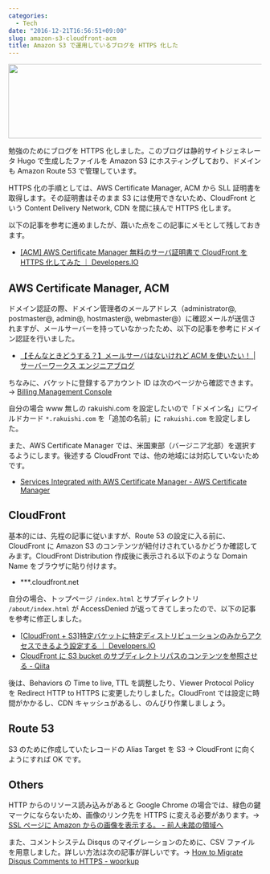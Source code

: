```yaml
---
categories:
  - Tech
date: "2016-12-21T16:56:51+09:00"
slug: amazon-s3-cloudfront-acm
title: Amazon S3 で運用しているブログを HTTPS 化した
---
```


<img alt="" src="/images/2016/12/amazon-s3-cloudfront-acm.png" width="728" height="148">

勉強のためにブログを HTTPS 化しました。このブログは静的サイトジェネレータ Hugo で生成したファイルを Amazon S3 にホスティングしており、ドメインも Amazon Route 53 で管理しています。

HTTPS 化の手順としては、AWS Certificate Manager, ACM から SLL 証明書を取得します。その証明書はそのまま S3 には使用できないため、CloudFront という Content Delivery Network, CDN を間に挟んで HTTPS 化します。

以下の記事を参考に進めましたが、躓いた点をこの記事にメモとして残しておきます。

- [[ACM] AWS Certificate Manager 無料のサーバ証明書で CloudFront を HTTPS 化してみた ｜ Developers.IO](http://dev.classmethod.jp/cloud/aws/acm-cloudfront-ssl/)

## AWS Certificate Manager, ACM

ドメイン認証の際、ドメイン管理者のメールアドレス（administrator@, postmaster@, admin@, hostmaster@, webmaster@）に確認メールが送信されますが、メールサーバーを持っていなかったため、以下の記事を参考にドメイン認証を行いました。

- [【そんなときどうする？】メールサーバはないけれど ACM を使いたい！ | サーバーワークス エンジニアブログ](http://blog.serverworks.co.jp/tech/2016/06/30/acm-auth-method/)

ちなみに、バケットに登録するアカウント ID は次のページから確認できます。→ [Billing Management Console](https://console.aws.amazon.com/billing/home?#/account)

自分の場合 www 無しの rakuishi.com を設定したいので「ドメイン名」にワイルドカード `*.rakuishi.com` を「追加の名前」に `rakuishi.com` を設定しました。

また、AWS Certificate Manager では、米国東部（バージニア北部）を選択するようにします。後述する CloudFront では、他の地域には対応していないためです。

- [Services Integrated with AWS Certificate Manager - AWS Certificate Manager](https://docs.aws.amazon.com/ja_jp/acm/latest/userguide/acm-services.html)

## CloudFront

基本的には、先程の記事に従いますが、Route 53 の設定に入る前に、CloudFront に Amazon S3 のコンテンツが紐付けされているかどうか確認してみます。CloudFront Distribution 作成後に表示される以下のような Domain Name をブラウザに貼り付けます。

- \*\*\*.cloudfront.net

自分の場合、トップページ `/index.html` とサブディレクトリ `/about/index.html` が AccessDenied が返ってきてしまったので、以下の記事を参考に修正しました。

- [[CloudFront + S3]特定バケットに特定ディストリビューションのみからアクセスできるよう設定する ｜ Developers.IO](http://dev.classmethod.jp/cloud/aws/cloudfront-s3-origin-access-identity/)
- [CloudFront に S3 bucket のサブディレクトリパスのコンテンツを参照させる - Qiita](http://qiita.com/naoiwata/items/3c6626cbeacbb44d4aa8)

後は、Behaviors の Time to live, TTL を調整したり、Viewer Protocol Policy を Redirect HTTP to HTTPS に変更したりしました。CloudFront では設定に時間がかかるし、CDN キャッシュがあるし、のんびり作業しましょう。

## Route 53

S3 のために作成していたレコードの Alias Target を S3 → CloudFront に向くようにすれば OK です。

## Others

HTTP からのリソース読み込みがあると Google Chrome の場合では、緑色の鍵マークにならないため、画像のリンク先を HTTPS に変える必要があります。→ [SSL ページに Amazon からの画像を表示する。 - 前人未踏の領域へ](http://d.hatena.ne.jp/takeR/20141026/1414356669)

また、コメントシステム Disqus のマイグレーションのために、CSV ファイルを用意しました。詳しい方法は次の記事が詳しいです。→ [How to Migrate Disqus Comments to HTTPS - woorkup](https://woorkup.com/migrate-disqus-comments-https/)
